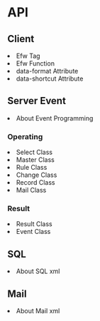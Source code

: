 <H1>API</H1>

<h2>Client</h2>
<li>Efw Tag</li>
<li>Efw Function</li>
<li>data-format Attribute</li>
<li>data-shortcut Attribute</li>

<h2>Server Event</h2>
<li>About Event Programming</li>
<h3>Operating</h3>
<li>Select Class</li>
<li>Master Class</li>
<li>Rule Class</li>
<li>Change Class</li>
<li>Record Class</li>
<li>Mail Class</li>

<h3>Result</h3>
<li>Result Class</li>
<li>Event Class</li>

<h2>SQL</h2>
<li>About SQL xml</li>
<h2>Mail</h2>
<li>About Mail xml</li>